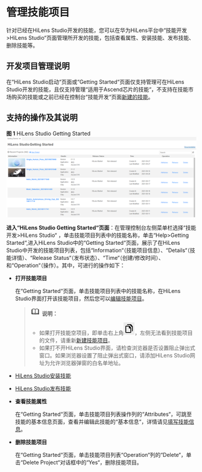 # 管理技能项目<a name="hilens_02_0092"></a>

针对已经在HiLens Studio开发的技能，您可以在华为HiLens平台中“技能开发\>HiLens Studio“页面管理所开发的技能，包括查看属性、安装技能、发布技能、删除技能等。

## 开发项目管理说明<a name="section217912182119"></a>

在“HiLens Studio启动“页面或“Getting Started“页面仅支持管理可在HiLens Studio开发的技能，且仅支持管理“适用于Ascend芯片的技能“，不支持在技能市场购买的技能或之前已经在控制台“技能开发“页面[新建的技能](新建技能.md)。

## 支持的操作及其说明<a name="section14141145214298"></a>

**图 1**  HiLens Studio Getting Started<a name="fig129701051161012"></a>  
![](figures/HiLens-Studio-Getting-Started.png "HiLens-Studio-Getting-Started")

**进入“HiLens Studio Getting Started“页面**：在管理控制台左侧菜单栏选择“技能开发\>HiLens Studio“  ，单击技能项目列表中的技能名称，单击“Help\>Getting Started“,进入HiLens Studio中的“Getting Started“页面，展示了在HiLens Studio中开发的技能项目列表，包括“Information“（技能项目信息）、“Details“（技能详情）、“Release Status“（发布状态）、“Time“（创建/修改时间）、和“Operation“（操作）。其中，可进行的操作如下：

-   **打开技能项目**

    在“Getting Started“页面，单击技能项目列表中的技能名称，在HiLens Studio界面打开该技能项目，然后您可以[编辑技能项目](使用手机实时视频流编写-调试代码.md#section31895539159)。

    >![](public_sys-resources/icon-note.gif) **说明：** 
    >-   如果打开技能空项目，即单击右上角![](figures/zh-cn_image_0252619199.png)，左侧无法看到技能项目的文件，请重新[新建技能项目](新建技能项目.md)。
    >-   如果打不开HiLens Studio界面，请检查浏览器是否设置阻止弹出式窗口。如果浏览器设置了阻止弹出式窗口，请添加HiLens Studio网址为允许浏览器弹窗的白名单地址。

-   [HiLens Studio安装技能](HiLens-Studio安装技能.md)
-   [HiLens Studio发布技能](HiLens-Studio发布技能.md)
-   **查看技能属性**

    在“Getting Started“页面，单击技能项目列表操作列的“Attributes“，可跳至技能的基本信息页面，查看并编辑此技能的“基本信息“，详情请见[填写技能信息](新建技能项目.md#section551025514581)。

-   **删除技能项目**

    在“Getting Started“页面，单击技能项目列表“Operation“列的“Delete“，单击“Delete Project“对话框中的“Yes“，删除技能项目。


